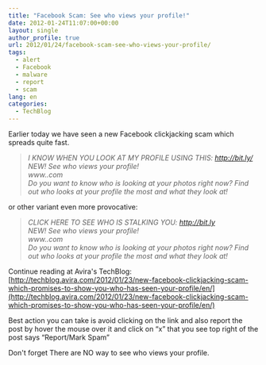 ```yaml
---
title: "Facebook Scam: See who views your profile!"
date: 2012-01-24T11:07:00+00:00
layout: single
author_profile: true
url: 2012/01/24/facebook-scam-see-who-views-your-profile/
tags:
  - alert
  - Facebook
  - malware
  - report
  - scam
lang: en
categories: 
  - TechBlog
---
```

  
Earlier today we have seen a new Facebook clickjacking scam which spreads quite fast.

> _I KNOW WHEN YOU LOOK AT MY PROFILE USING THIS: http://bit.ly/  
> NEW! See who views your profile!  
> www..com  
> Do you want to know who is looking at your photos right now? Find out who looks at your profile the most and what they look at!_

or other variant even more provocative:

> _CLICK HERE TO SEE WHO IS STALKING YOU: http://bit.ly  
> NEW! See who views your profile!  
> www..com  
> Do you want to know who is looking at your photos right now? Find out who looks at your profile the most and what they look at!_

Continue reading at Avira's TechBlog:[http://techblog.avira.com/2012/01/23/new-facebook-clickjacking-scam-which-promises-to-show-you-who-has-seen-your-profile/en/](http://techblog.avira.com/2012/01/23/new-facebook-clickjacking-scam-which-promises-to-show-you-who-has-seen-your-profile/en/)

Best action you can take is avoid clicking on the link and also report the post by hover the mouse over it and click on “x” that you see top right of the post says “Report/Mark Spam”

Don't forget There are NO way to see who views your profile.
